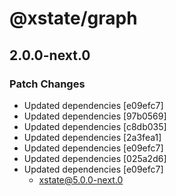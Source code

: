 # @xstate/graph

## 2.0.0-next.0

### Patch Changes

- Updated dependencies [e09efc7]
- Updated dependencies [97b0569]
- Updated dependencies [c8db035]
- Updated dependencies [2a3fea1]
- Updated dependencies [e09efc7]
- Updated dependencies [025a2d6]
- Updated dependencies [e09efc7]
  - xstate@5.0.0-next.0
